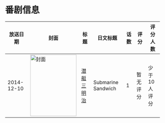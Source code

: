 # 番剧信息

|放送日期|封面|标题|日文标题|话数|评分|评分人数|
|---|---|---|---|---|---|---|
|2014-12-10|<img src="//lain.bgm.tv/pic/cover/c/1f/32/435603_oPNXq.jpg" alt="封面" style="width:150px;height:200px;object-fit:cover;">|[潜艇三明治](https://bangumi.tv/subject/435603)|Submarine Sandwich|1|暂无评分|少于10人评分|
